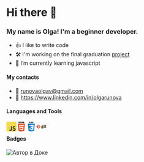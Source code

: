 # Hi there 👋 
### My name is Olga! I'm a beginner developer.

+ 👍 I like to write code
+ 🛠 I'm working on the final graduation [project](https://github.com/nionka/train_schedule)
+ 🎯 I’m currently learning javascript

#### My contacts
+ 📝 runovaolgav@gmail.com
+ 🤝 https://www.linkedin.com/in/olgarunova

#### Languages and Tools
<img align="left" width="26px" alt="JS" src="https://raw.githubusercontent.com/github/explore/80688e429a7d4ef2fca1e82350fe8e3517d3494d/topics/javascript/javascript.png">
<img align="left" width="26px" alt="HTML" src="https://raw.githubusercontent.com/github/explore/80688e429a7d4ef2fca1e82350fe8e3517d3494d/topics/html/html.png">
<img align="left" width="26px" alt="CSS" src="https://raw.githubusercontent.com/devicons/devicon/master/icons/css3/css3-original-wordmark.svg">
<img align="left" width="26px" alt="git" src="https://raw.githubusercontent.com/github/explore/80688e429a7d4ef2fca1e82350fe8e3517d3494d/topics/git/git.png">
<br />

#### Badges

![Автор в Доке  ](https://raw.githubusercontent.com/doka-guide/badges/8223de32538d8d2f6ed9fc4ad05e02d1bd80859f/images/badges/author.svg)
